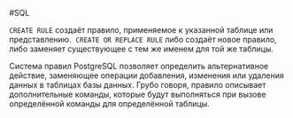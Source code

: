 #SQL 

`CREATE RULE` создаёт правило, применяемое к указанной таблице или представлению. 
`CREATE OR REPLACE RULE` либо создаёт новое правило, либо заменяет существующее с тем же именем для той же таблицы.

Система правил PostgreSQL позволяет определить альтернативное действие, заменяющее операции добавления, изменения или удаления данных в таблицах базы данных. Грубо говоря, правило описывает дополнительные команды, которые будут выполняться при вызове определённой команды для определённой таблицы.